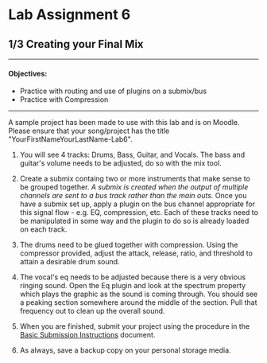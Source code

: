 # Lab Assignment 6
## 1/3 Creating your Final Mix

---

#### Objectives:
  * Practice with routing and use of plugins on a submix/bus
  * Practice with Compression

---

A sample project has been made to use with this lab and is on Moodle. Please ensure that your song/project has the title "YourFirstNameYourLastName-Lab6".

1. You will see 4 tracks: Drums, Bass, Guitar, and Vocals. The bass and guitar's volume needs to be adjusted, do so with the mix tool.

2. Create a submix containg two or more instruments that make sense to be grouped together.
*A submix is created when the output of multiple channels are sent to a bus track rather than the main outs.*
Once you have a submix set up, apply a plugin on the bus channel appropriate for this signal flow - e.g. EQ, compression, etc.
Each of these tracks need to be manipulated in some way and the plugin to do so is already loaded on each track.

3. The drums need to be glued together with compression. Using the compressor provided, adjust the attack, release, ratio, and threshold to attain a desirable drum sound.

4. The vocal's eq needs to be adjusted because there is a very obvious ringing sound. Open the Eq plugin and look at the spectrum property which plays the graphic as the sound is coming through. You should see a peaking section somewhere around the middle of the section. Pull that frequency out to clean up the overall sound.

7. When you are finished, submit your project using the procedure in the [Basic Submission Instructions](../DAW-instructions/basic-submission-instructions.md#submitting-a-song) document.

8. As always, save a backup copy on your personal storage media.
